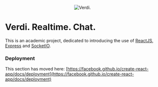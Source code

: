<p align="center">
  <img src="https://i.imgur.com/CZnkrcG.png" alt="Verdi."/>
</p>

# Verdi. Realtime. Chat.

This is an academic project, dedicated to introducing the use of [ReactJS](https://reactjs.org), [Express](https://expressjs.com) and [SocketIO](https://socket.io).

### Deployment

This section has moved here: [https://facebook.github.io/create-react-app/docs/deployment](https://facebook.github.io/create-react-app/docs/deployment)
